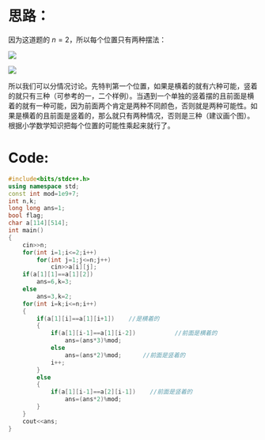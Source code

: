 # 思路：
因为这道题的 $n=2$，所以每个位置只有两种摆法：

![](https://cdn.luogu.com.cn/upload/image_hosting/64syy7qg.png?x-oss-process=image/resize,m_lfit,h_170,w_225)

![](https://cdn.luogu.com.cn/upload/image_hosting/auu7ypg1.png?x-oss-process=image/resize,m_lfit,h_170,w_225)

所以我们可以分情况讨论。先特判第一个位置，如果是横着的就有六种可能，竖着的就只有三种（可参考的一，二个样例）。当遇到一个单独的竖着摆的且前面是横着的就有一种可能，因为前面两个肯定是两种不同颜色，否则就是两种可能性。如果是横着的且前面是竖着的，那么就只有两种情况，否则是三种（建议画个图）。根据小学数学知识把每个位置的可能性乘起来就行了。
# Code:
```cpp
#include<bits/stdc++.h>
using namespace std;
const int mod=1e9+7;
int n,k;
long long ans=1;
bool flag;
char a[114][514];
int main()
{
	cin>>n;
	for(int i=1;i<=2;i++)
		for(int j=1;j<=n;j++)
			cin>>a[i][j];
	if(a[1][1]==a[1][2])
		ans=6,k=3;
	else
		ans=3,k=2;
	for(int i=k;i<=n;i++)
	{
		if(a[1][i]==a[1][i+1])    //是横着的 
		{
			if(a[1][i-1]==a[1][i-2])           //前面是横着的 
				ans=(ans*3)%mod;
			else
				ans=(ans*2)%mod;      //前面是竖着的 
			i++;
		}
		else
		{
			if(a[1][i-1]==a[2][i-1])	//前面是竖着的 
				ans=(ans*2)%mod;
		}
	}
	cout<<ans;
}
```
